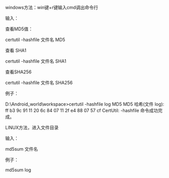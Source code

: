 windows方法：win键+r键输入cmd调出命令行

输入：

查看MD5值：

certutil -hashfile 文件名  MD5

查看 SHA1

certutil -hashfile 文件名  SHA1 

查看SHA256

certutil -hashfile 文件名  SHA256


例子：

D:\Android_world\workspace\>certutil -hashfile log MD5
MD5 哈希(文件 log):
ff b3 9c 91 11 20 6c 84 07 11 2f e4 88 07 57 cf
CertUtil: -hashfile 命令成功完成。


LINUX方法，进入文件目录

输入：

md5sum 文件名


例子：

md5sum log